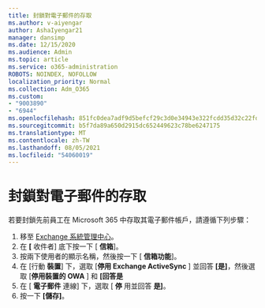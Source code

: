```yaml
---
title: 封鎖對電子郵件的存取
ms.author: v-aiyengar
author: AshaIyengar21
manager: dansimp
ms.date: 12/15/2020
ms.audience: Admin
ms.topic: article
ms.service: o365-administration
ROBOTS: NOINDEX, NOFOLLOW
localization_priority: Normal
ms.collection: Adm_O365
ms.custom:
- "9003890"
- "6944"
ms.openlocfilehash: 851fc0dea7adf9d5befcf29c3d0e34943e322fcdd35d32c22fd7d2c49a7eed0e
ms.sourcegitcommit: b5f7da89a650d2915dc652449623c78be6247175
ms.translationtype: MT
ms.contentlocale: zh-TW
ms.lasthandoff: 08/05/2021
ms.locfileid: "54060019"
---
```

# <a name="block-access-to-email"></a>封鎖對電子郵件的存取

若要封鎖先前員工在 Microsoft 365 中存取其電子郵件帳戶，請遵循下列步驟：

1. 移至 [Exchange 系統管理中心](https://go.microsoft.com/fwlink/?linkid=2138629)。
1. 在 **[** 收件者] 底下按一下 [ **信箱**]。
1. 按兩下使用者的顯示名稱，然後按一下 [ **信箱功能**]。
1. 在 [行動 **裝置**] 下，選取 [**停用 Exchange ActiveSync** ] 並回答 **[是]**，然後選取 [**停用裝置的 OWA** ] 和 **[回答是**
1. 在 [ **電子郵件** 連線] 下，選取 [ **停** 用並回答 **是]**。
1. 按一下 **[儲存]**。

